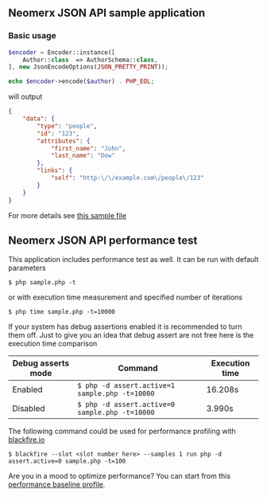 ## Neomerx JSON API sample application

### Basic usage

```php
$encoder = Encoder::instance([
    Author::class  => AuthorSchema::class,
], new JsonEncodeOptions(JSON_PRETTY_PRINT));

echo $encoder->encode($author) . PHP_EOL;
```

will output

```json
{
    "data": {
        "type": "people",
        "id": "123",
        "attributes": {
            "first_name": "John",
            "last_name": "Dow"
        },
        "links": {
            "self": "http:\/\/example.com\/people\/123"
        }
    }
}
```

For more details see [this sample file](sample.php)

## Neomerx JSON API performance test

This application includes performance test as well. It can be run with default parameters

```
$ php sample.php -t
```

or with execution time measurement and specified number of iterations

```
$ php time sample.php -t=10000
```

If your system has debug assertions enabled it is recommended to turn them off. Just to give you an idea that debug assert are not free here is the execution time comparison

|Debug asserts mode   |Command                                           |Execution time|
|---------------------|--------------------------------------------------|--------------|
|Enabled              |```$ php -d assert.active=1 sample.php -t=10000```|16.208s       |
|Disabled             |```$ php -d assert.active=0 sample.php -t=10000```|3.990s        |

The following command could be used for performance profiling with [blackfire.io](https://blackfire.io/)

```
$ blackfire --slot <slot number here> --samples 1 run php -d assert.active=0 sample.php -t=100
```

Are you in a mood to optimize performance? You can start from this [performance baseline profile](https://blackfire.io/profiles/6a0b22eb-733a-4b0e-ba13-e563e66c07c7/graph).